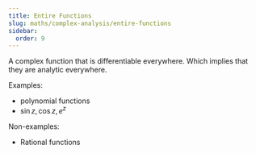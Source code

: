 ```yaml
---
title: Entire Functions
slug: maths/complex-analysis/entire-functions
sidebar:
  order: 9
---
```


A complex function that is differentiable everywhere. Which implies that they
are analytic everywhere.

Examples:

- polynomial functions
- $\sin z,\cos z,e^z$

Non-examples:

- Rational functions
